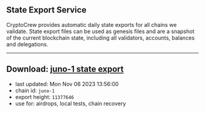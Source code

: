 ## State Export Service
CryptoCrew provides automatic daily state exports for all chains we validate. State export files can be used as genesis files and are a snapshot of the current blockchain state, including all validators, accounts, balances and delegations.

---
**Download: [juno-1 state export](https://dl.ccvalidators.com/SERVICE/juno/juno-1_export_11377646.json)**
---

- last updated: Mon Nov 06 2023 13:56:00
- chain id: `juno-1`
- export height: `11377646`
- use for: airdrops, local tests, chain recovery

